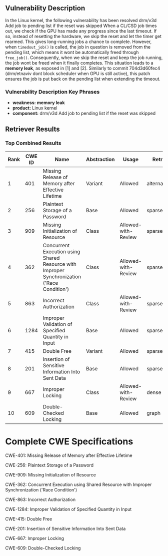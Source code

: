 ## Vulnerability Description
In the Linux kernel, the following vulnerability has been resolved drm/v3d Add job to pending list if the reset was skipped When a CL/CSD job times out, we check if the GPU has made any progress since the last timeout. If so, instead of resetting the hardware, we skip the reset and let the timer get rearmed. This gives long-running jobs a chance to complete. However, when `timedout_job()` is called, the job in question is removed from the pending list, which means it wont be automatically freed through `free_job()`. Consequently, when we skip the reset and keep the job running, the job wont be freed when it finally completes. This situation leads to a **memory leak**, as exposed in [1] and [2]. Similarly to commit 704d3d60fec4 (drm/etnaviv dont block scheduler when GPU is still active), this patch ensures the job is put back on the pending list when extending the timeout.

### Vulnerability Description Key Phrases
- **weakness:** **memory leak**
- **product:** Linux kernel
- **component:** drm/v3d Add job to pending list if the reset was skipped

## Retriever Results

### Top Combined Results

| Rank | CWE ID | Name | Abstraction | Usage  | Retrievers | Individual Scores |
|------|--------|------|-------------|-------|------------|-------------------|
| 1 | 401 | Missing Release of Memory after Effective Lifetime | Variant | Allowed | alternate_terms | 1.000 |
| 2 | 256 | Plaintext Storage of a Password | Base | Allowed | sparse | 0.684 |
| 3 | 909 | Missing Initialization of Resource | Class | Allowed-with-Review | sparse | 0.681 |
| 4 | 362 | Concurrent Execution using Shared Resource with Improper Synchronization ('Race Condition') | Class | Allowed-with-Review | sparse | 0.676 |
| 5 | 863 | Incorrect Authorization | Class | Allowed-with-Review | sparse | 0.671 |
| 6 | 1284 | Improper Validation of Specified Quantity in Input | Base | Allowed | sparse | 0.670 |
| 7 | 415 | Double Free | Variant | Allowed | sparse | 0.659 |
| 8 | 201 | Insertion of Sensitive Information Into Sent Data | Base | Allowed | sparse | 0.657 |
| 9 | 667 | Improper Locking | Class | Allowed-with-Review | dense | 0.422 |
| 10 | 609 | Double-Checked Locking | Base | Allowed | graph | 0.003 |



# Complete CWE Specifications

CWE-401: Missing Release of Memory after Effective Lifetime

CWE-256: Plaintext Storage of a Password

CWE-909: Missing Initialization of Resource

CWE-362: Concurrent Execution using Shared Resource with Improper Synchronization ('Race Condition')

CWE-863: Incorrect Authorization

CWE-1284: Improper Validation of Specified Quantity in Input

CWE-415: Double Free

CWE-201: Insertion of Sensitive Information Into Sent Data

CWE-667: Improper Locking

CWE-609: Double-Checked Locking